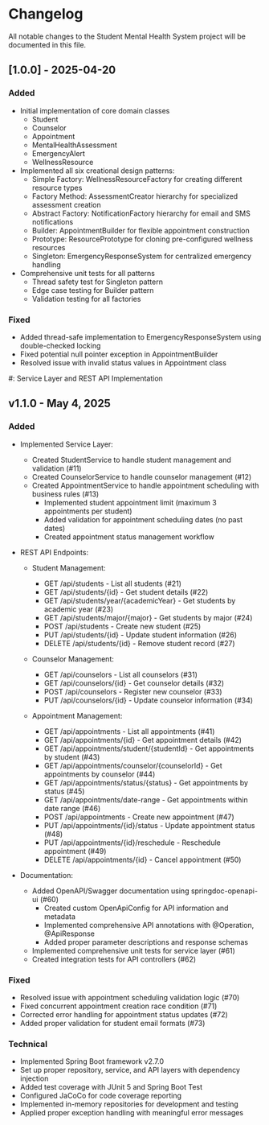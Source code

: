 # Changelog

All notable changes to the Student Mental Health System project will be documented in this file.

## [1.0.0] - 2025-04-20

### Added
- Initial implementation of core domain classes
  - Student
  - Counselor
  - Appointment
  - MentalHealthAssessment
  - EmergencyAlert
  - WellnessResource
- Implemented all six creational design patterns:
  - Simple Factory: WellnessResourceFactory for creating different resource types
  - Factory Method: AssessmentCreator hierarchy for specialized assessment creation
  - Abstract Factory: NotificationFactory hierarchy for email and SMS notifications
  - Builder: AppointmentBuilder for flexible appointment construction
  - Prototype: ResourcePrototype for cloning pre-configured wellness resources
  - Singleton: EmergencyResponseSystem for centralized emergency handling
- Comprehensive unit tests for all patterns
  - Thread safety test for Singleton pattern
  - Edge case testing for Builder pattern
  - Validation testing for all factories

### Fixed
- Added thread-safe implementation to EmergencyResponseSystem using double-checked locking
- Fixed potential null pointer exception in AppointmentBuilder
- Resolved issue with invalid status values in Appointment class

#: Service Layer and REST API Implementation
## v1.1.0  - May 4, 2025

### Added
- Implemented Service Layer:
  - Created StudentService to handle student management and validation (#11)
  - Created CounselorService to handle counselor management (#12)
  - Created AppointmentService to handle appointment scheduling with business rules (#13)
    - Implemented student appointment limit (maximum 3 appointments per student)
    - Added validation for appointment scheduling dates (no past dates)
    - Created appointment status management workflow

- REST API Endpoints:
  - Student Management:
    - GET /api/students - List all students (#21)
    - GET /api/students/{id} - Get student details (#22)
    - GET /api/students/year/{academicYear} - Get students by academic year (#23)
    - GET /api/students/major/{major} - Get students by major (#24)
    - POST /api/students - Create new student (#25)
    - PUT /api/students/{id} - Update student information (#26)
    - DELETE /api/students/{id} - Remove student record (#27)
  
  - Counselor Management:
    - GET /api/counselors - List all counselors (#31)
    - GET /api/counselors/{id} - Get counselor details (#32)
    - POST /api/counselors - Register new counselor (#33)
    - PUT /api/counselors/{id} - Update counselor information (#34)
  
  - Appointment Management:
    - GET /api/appointments - List all appointments (#41)
    - GET /api/appointments/{id} - Get appointment details (#42)
    - GET /api/appointments/student/{studentId} - Get appointments by student (#43)
    - GET /api/appointments/counselor/{counselorId} - Get appointments by counselor (#44)
    - GET /api/appointments/status/{status} - Get appointments by status (#45)
    - GET /api/appointments/date-range - Get appointments within date range (#46)
    - POST /api/appointments - Create new appointment (#47)
    - PUT /api/appointments/{id}/status - Update appointment status (#48)
    - PUT /api/appointments/{id}/reschedule - Reschedule appointment (#49)
    - DELETE /api/appointments/{id} - Cancel appointment (#50)

- Documentation:
  - Added OpenAPI/Swagger documentation using springdoc-openapi-ui (#60)
    - Created custom OpenApiConfig for API information and metadata
    - Implemented comprehensive API annotations with @Operation, @ApiResponse
    - Added proper parameter descriptions and response schemas
  - Implemented comprehensive unit tests for service layer (#61)
  - Created integration tests for API controllers (#62)

### Fixed
- Resolved issue with appointment scheduling validation logic (#70)
- Fixed concurrent appointment creation race condition (#71)
- Corrected error handling for appointment status updates (#72)
- Added proper validation for student email formats (#73)

### Technical
- Implemented Spring Boot framework v2.7.0
- Set up proper repository, service, and API layers with dependency injection
- Added test coverage with JUnit 5 and Spring Boot Test
- Configured JaCoCo for code coverage reporting
- Implemented in-memory repositories for development and testing
- Applied proper exception handling with meaningful error messages
